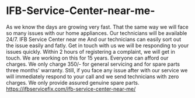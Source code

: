 # IFB-Service-Center-near-me-
As we know the days are growing very fast. That the same way we will face so many issues with our home appliances. Our technicians will be available 24/7. IFB Service Center near me  And our technicians can easily sort out the issue easily and fatly. Get in touch with us we will be responding to your issues quickly. Within 2 hours of registering a complaint, we will get in touch. We are working on this for 15 years. Everyone can afford our charges. We only charge 350/- for general servicing and for spare parts three months' warranty. Still, if you face any issue after with our service we will immediately respond to your call and we send technicians with zero charges. We only provide assured genuine spare parts. https://ifbservicefix.com/ifb-service-center-near-me/
